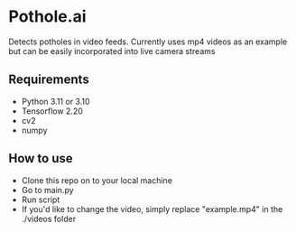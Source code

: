 # Pothole.ai

Detects potholes in video feeds. Currently uses mp4 videos as an example but can be easily incorporated into live camera streams

## Requirements
- Python 3.11 or 3.10
- Tensorflow 2.20
- cv2
- numpy

## How to use
- Clone this repo on to your local machine
- Go to main.py
- Run script
- If you'd like to change the video, simply replace "example.mp4" in the ./videos folder
